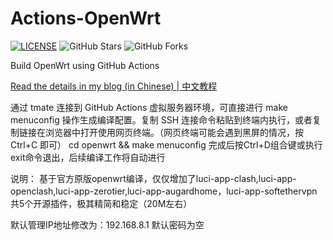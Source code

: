 # Actions-OpenWrt

[![LICENSE](https://img.shields.io/github/license/mashape/apistatus.svg?style=flat-square&label=LICENSE)](https://github.com/P3TERX/Actions-OpenWrt/blob/master/LICENSE)
![GitHub Stars](https://img.shields.io/github/stars/P3TERX/Actions-OpenWrt.svg?style=flat-square&label=Stars&logo=github)
![GitHub Forks](https://img.shields.io/github/forks/P3TERX/Actions-OpenWrt.svg?style=flat-square&label=Forks&logo=github)

Build OpenWrt using GitHub Actions

[Read the details in my blog (in Chinese) | 中文教程](https://p3terx.com/archives/build-openwrt-with-github-actions.html)

通过 tmate 连接到 GitHub Actions 虚拟服务器环境，可直接进行 make menuconfig 操作生成编译配置。复制 SSH 连接命令粘贴到终端内执行，或者复制链接在浏览器中打开使用网页终端。（网页终端可能会遇到黑屏的情况，按 Ctrl+C 即可）
cd openwrt && make menuconfig
完成后按Ctrl+D组合键或执行exit命令退出，后续编译工作将自动进行


说明：
基于官方原版openwrt编译，仅仅增加了luci-app-clash,luci-app-openclash,luci-app-zerotier,luci-app-augardhome，luci-app-softethervpn共5个开源插件，极其精简和稳定（20M左右）

默认管理IP地址修改为：192.168.8.1
默认密码为空
